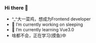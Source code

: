 ### Hi there 👋

- ^_^大一菜鸡，想成为Frontend developer
- 🔭 I’m currently working on sleeping
- 🌱 I’m currently learning Vue3.0
- 啥都不会，正在学习(摸鱼)中
